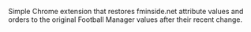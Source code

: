 Simple Chrome extension that restores fminside.net attribute values and orders to the original Football Manager values after their recent change.
